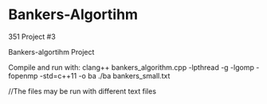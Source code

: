 # Bankers-Algortihm
351 Project #3 


Bankers-algortihm Project


Compile and run with:
clang++ bankers_algorithm.cpp -lpthread -g -lgomp -fopenmp -std=c++11 -o ba
./ba bankers_small.txt

//The files may be run with different text files
